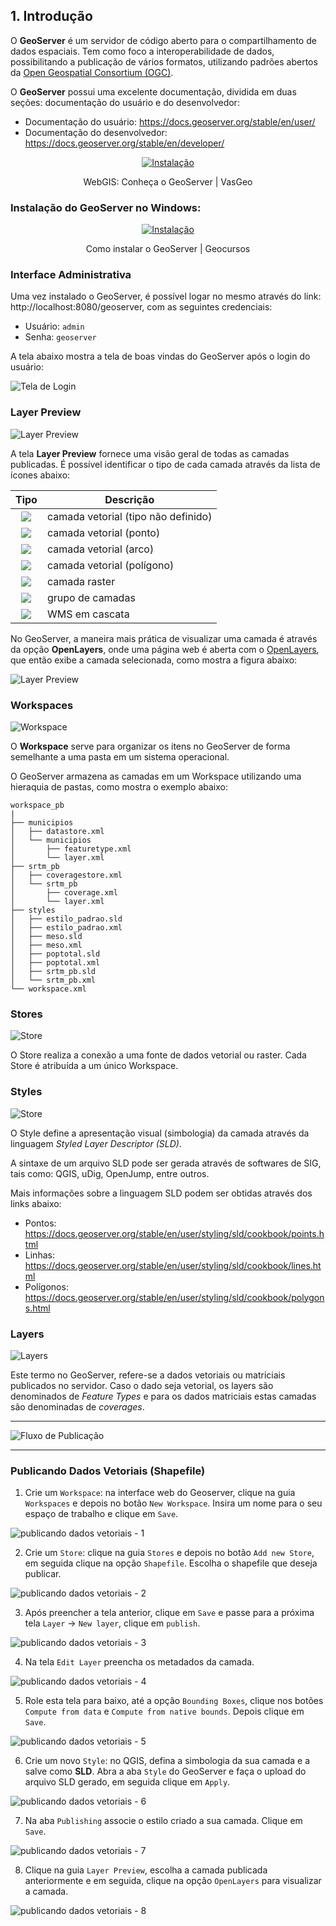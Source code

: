## 1. Introdução

O **GeoServer** é um servidor de código aberto para o compartilhamento de
dados espaciais. Tem como foco a interoperabilidade de dados, possibilitando a publicação de vários formatos, utilizando padrões abertos da [Open Geospatial Consortium (OGC)](https://www.ogc.org/).

O **GeoServer** possui uma excelente documentação, dividida em duas seções: documentação do usuário e do desenvolvedor:

* Documentação do usuário: https://docs.geoserver.org/stable/en/user/
* Documentação do desenvolvedor: https://docs.geoserver.org/stable/en/developer/

<div align="center">

[![Instalação](http://img.youtube.com/vi/0qoWrPOyerE/0.jpg)](https://www.youtube.com/watch?v=0qoWrPOyerE)

WebGIS: Conheça o GeoServer | VasGeo

</div>

### Instalação do GeoServer no Windows:

<div align="center">

[![Instalação](http://img.youtube.com/vi/Y4p701Q9Now/0.jpg)](https://www.youtube.com/watch?v=Y4p701Q9Now "Como instalar PostgreSQL com PostGIS no Windows")

Como instalar o GeoServer | Geocursos

</div>


### Interface Administrativa

Uma vez instalado o GeoServer, é possível logar no mesmo através do link: http://localhost:8080/geoserver, com as seguintes credenciais:

* Usuário: `admin`
* Senha: `geoserver`

A tela abaixo mostra a tela de boas vindas do GeoServer após o login do usuário:

![Tela de Login](../img/geoserver_login_gui_en.png)


### Layer Preview

![Layer Preview](../img/layer_preview.png)


A tela **Layer Preview** fornece uma visão geral de todas as camadas publicadas. É possível identificar o tipo de cada camada através da lista de ícones abaixo:


| Tipo | Descrição |
|:---:|--------------|
| ![](../img/ui_type_unknown.png) | camada vetorial (tipo não definido) |
| ![](../img/ui_type_point.png) | camada vetorial (ponto) |
| ![](../img/ui_type_line.png) | camada vetorial (arco) |
| ![](../img/ui_type_polygon.png) | camada vetorial (polígono) |
| ![](../img/ui_type_raster.png) | camada raster |
| ![](../img/ui_type_group.png) | grupo de camadas |
| ![](../img/ui_type_wms.png) | WMS em cascata |


No GeoServer, a maneira mais prática de visualizar uma camada é através da opção **OpenLayers**, onde uma página web é aberta com o [OpenLayers](https://openlayers.org/), que então exibe a camada selecionada, como mostra a figura abaixo:

![Layer Preview](../img/preview.jpg)


### Workspaces

![Workspace](../img/ui_workspaces.png)

O **Workspace** serve para organizar os itens no GeoServer de forma semelhante a uma pasta em um sistema operacional.

O GeoServer armazena as camadas em um Workspace utilizando uma hieraquia de pastas, como mostra o exemplo abaixo:

```
workspace_pb
|
├── municipios
│   ├── datastore.xml
│   └── municipios
│       ├── featuretype.xml
│       └── layer.xml
├── srtm_pb
│   ├── coveragestore.xml
│   └── srtm_pb
│       ├── coverage.xml
│       └── layer.xml
├── styles
│   ├── estilo_padrao.sld
│   ├── estilo_padrao.xml
│   ├── meso.sld
│   ├── meso.xml
│   ├── poptotal.sld
│   ├── poptotal.xml
│   ├── srtm_pb.sld
│   └── srtm_pb.xml
└── workspace.xml

```

### Stores

![Store](../img/ui_datastores.png)

O Store realiza a conexão a uma fonte de dados vetorial ou raster. Cada Store é atribuída a um único Workspace.

### Styles

![Store](../img/ui_styles.png)


O Style define a apresentação visual (simbologia) da camada através da linguagem *Styled Layer Descriptor (SLD)*.

A sintaxe de um arquivo SLD pode ser gerada através de softwares de SIG, tais como: QGIS, uDig, OpenJump, entre outros.

Mais informações sobre a linguagem SLD podem ser obtidas através dos links abaixo:

* Pontos: https://docs.geoserver.org/stable/en/user/styling/sld/cookbook/points.html
* Linhas: https://docs.geoserver.org/stable/en/user/styling/sld/cookbook/lines.html
* Polígonos: https://docs.geoserver.org/stable/en/user/styling/sld/cookbook/polygons.html


### Layers

![Layers](../img/ui_layers.png)

Este termo no GeoServer, refere-se a dados vetoriais ou matriciais publicados no servidor. Caso o dado seja vetorial, os layers são denominados de
*Feature Types* e para os dados matriciais estas camadas são denominadas de *coverages*.

<hr>

![Fluxo de Publicação](../img/fluxo_geoserver.png)

<hr>

### Publicando Dados Vetoriais (Shapefile)

1. Crie um `Workspace`: na interface web do Geoserver, clique na guia `Workspaces` e depois no botão `New Workspace`. Insira um nome para o seu espaço de trabalho e clique em `Save`.

![publicando dados vetoriais - 1](../img/vect1.jpg)


2. Crie um `Store`: clique na guia `Stores` e depois no botão `Add new Store`, em seguida clique na opção `Shapefile`. Escolha o shapefile que deseja publicar.


![publicando dados vetoriais - 2](../img/vect2.jpg)


3. Após preencher a tela anterior, clique em `Save` e passe para a próxima tela `Layer` -> `New layer`, clique em `publish`.

![publicando dados vetoriais - 3](../img/vect3.jpg)

4. Na tela `Edit Layer` preencha os metadados da camada.

![publicando dados vetoriais - 4](../img/vect4.jpg)

5. Role esta tela para baixo, até a opção `Bounding Boxes`, clique nos botões `Compute from data` e `Compute from native bounds`. Depois clique em `Save`.

![publicando dados vetoriais - 5](../img/vect5.jpg)

6. Crie um novo `Style`: no QGIS, defina a simbologia da sua camada e a salve como **SLD**. Abra a aba `Style` do GeoServer e faça o upload do arquivo SLD gerado, em seguida clique em `Apply`.


![publicando dados vetoriais - 6](../img/vect6.jpg)

7. Na aba `Publishing` associe o estilo criado a sua camada. Clique em `Save`.

![publicando dados vetoriais - 7](../img/vect7.jpg)

8. Clique na guia `Layer Preview`, escolha a camada publicada anteriormente e em seguida, clique na opção `OpenLayers` para visualizar a camada.

![publicando dados vetoriais - 8](../img/vect8.jpg)
